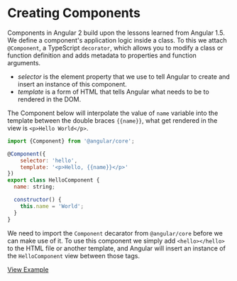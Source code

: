 # Creating Components

Components in Angular 2 build upon the lessons learned from Angular 1.5. We define a component's application logic inside a class. To this we attach `@Component`, a TypeScript `decorator`, which allows you to modify a class or function definition and adds metadata to properties and function arguments.

- _selector_ is the element property that we use to tell Angular to create and insert an instance of this component.
- _template_ is a form of HTML that tells Angular what needs to be to rendered in the DOM.

The Component below will interpolate the value of `name` variable into the template between the double braces `{{name}}`, what get rendered in the view is `<p>Hello World</p>`.

``` js
import {Component} from '@angular/core';

@Component({
	selector: 'hello',
	template: '<p>Hello, {{name}}</p>'
})
export class HelloComponent {
  name: string;

  constructor() {
    this.name = 'World';
  }
}
```

We need to import the `Component` decarator from `@angular/core` before we can make use of it. To use this component we simply add `<hello></hello>` to the HTML file or another template, and Angular will insert an instance of the `HelloComponent` view between those tags.

[View Example](http://plnkr.co/edit/LmsR4psbJZwXH0c4lpMa?p=preview)
